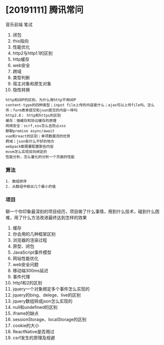 # [20191111] 腾讯常问

音乐前端 笔试

1. 闭包
2. this指向
3. 性能优化
4. http2与http1.1的区别
5. http缓存
6. web安全
7. 跨域
8. 类型判断
9. 宿主对象和原生对象
10. 隐性转换

```
http和UDP的区别，为什么用http不用UDP
content-type的四种类型；input file上传的内容是什么；ajax可以上传file吗，怎么传；form表单提交和json提交的内容一样吗
http2.0； http和https的区别
缓存：强缓存和协议缓存的原理
网络安全：scrf,xss怎么去防止xss
聊聊promise async/await
vue和react的区别；单项数据流的优势
跨域；json有什么不好的地方
webpack都需要配置那些内容
mvvm怎么实现双向绑定的
性能分析，怎么量化的分析一个页面的性能
```

### 算法

    1. 数组排序
    2. 从数组中取出几个最小的值

### 项目

聊一个你印象最深刻的项目经历，项目做了什么事情，用到什么技术，碰到什么困难，用了什么方法改进最终达到怎样的效果

1. 缓存
2. 你会用的几种框架区别
3. 浏览器的渲染过程
4. 原型、闭包
5. JavaScript事件模型
6. 网站性能优化
7. web安全问题
8. 移动端300ms延迟
9. 事件代理
10. http1和2的区别
1. jquery一个对象绑定多个事件怎么实现的
2. jquery的bing、delege、live的区别
3. jquery数组转成json怎么实现的
4. null和undefined的区别
5. iframe的缺点
6. sessionStorage、localStorage的区别
7. cookie的大小
8. ReactNative是否用过
9. csrf发生的原理及规避
